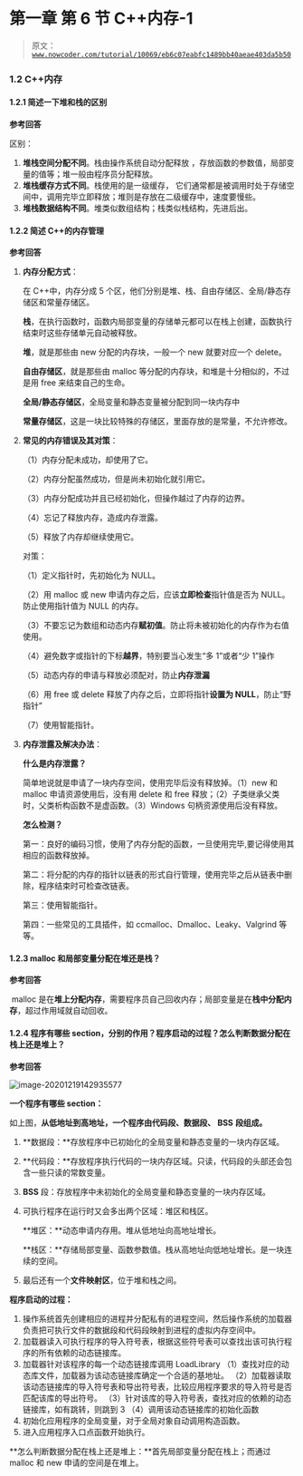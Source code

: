 # 第一章 第 6 节 C++内存-1

> 原文：[`www.nowcoder.com/tutorial/10069/eb6c07eabfc1489bb40aeae403da5b50`](https://www.nowcoder.com/tutorial/10069/eb6c07eabfc1489bb40aeae403da5b50)

### 1.2 C++内存

#### 1.2.1 简述一下堆和栈的区别

**参考回答**

区别：

1.  **堆栈空间分配不同**。栈由操作系统自动分配释放 ，存放函数的参数值，局部变量的值等；堆一般由程序员分配释放。
2.  **堆栈缓存方式不同**。栈使用的是一级缓存， 它们通常都是被调用时处于存储空间中，调用完毕立即释放；堆则是存放在二级缓存中，速度要慢些。
3.  **堆栈数据结构不同**。堆类似数组结构；栈类似栈结构，先进后出。

#### 1.2.2 简述 C++的内存管理

**参考回答**

1.  **内存分配方式**：

    在 C++中，内存分成 5 个区，他们分别是堆、栈、自由存储区、全局/静态存储区和常量存储区。

    **栈**，在执行函数时，函数内局部变量的存储单元都可以在栈上创建，函数执行结束时这些存储单元自动被释放。

    **堆**，就是那些由 new 分配的内存块，一般一个 new 就要对应一个 delete。

    **自由存储区**，就是那些由 malloc 等分配的内存块，和堆是十分相似的，不过是用 free 来结束自己的生命。

    **全局/静态存储区**，全局变量和静态变量被分配到同一块内存中

    **常量存储区**，这是一块比较特殊的存储区，里面存放的是常量，不允许修改。

2.  **常见的内存错误及其对策**：

    （1）内存分配未成功，却使用了它。

    （2）内存分配虽然成功，但是尚未初始化就引用它。

    （3）内存分配成功并且已经初始化，但操作越过了内存的边界。

    （4）忘记了释放内存，造成内存泄露。

    （5）释放了内存却继续使用它。

    对策：

    （1）定义指针时，先初始化为 NULL。

    （2）用 malloc 或 new 申请内存之后，应该**立即检查**指针值是否为 NULL。防止使用指针值为 NULL 的内存。

    （3）不要忘记为数组和动态内存**赋初值**。防止将未被初始化的内存作为右值使用。

    （4）避免数字或指针的下标**越界**，特别要当心发生“多 1”或者“少 1”操作

    （5）动态内存的申请与释放必须配对，防止**内存泄漏**

    （6）用 free 或 delete 释放了内存之后，立即将指针**设置为 NULL**，防止“野指针”

    （7）使用智能指针。

3.  **内存泄露及解决办法**：

    **什么是内存泄露？**

    简单地说就是申请了一块内存空间，使用完毕后没有释放掉。（1）new 和 malloc 申请资源使用后，没有用 delete 和 free 释放；（2）子类继承父类时，父类析构函数不是虚函数。（3）Windows 句柄资源使用后没有释放。

    **怎么检测？**

    第一：良好的编码习惯，使用了内存分配的函数，一旦使用完毕,要记得使用其相应的函数释放掉。

    第二：将分配的内存的指针以链表的形式自行管理，使用完毕之后从链表中删除，程序结束时可检查改链表。

    第三：使用智能指针。

    第四：一些常见的工具插件，如 ccmalloc、Dmalloc、Leaky、Valgrind 等等。

#### 1.2.3 malloc 和局部变量分配在堆还是栈？

**参考回答**

​ malloc 是在**堆上分配内存**，需要程序员自己回收内存；局部变量是在**栈中分配内存**，超过作用域就自动回收。

#### 1.2.4 程序有哪些 section，分别的作用？程序启动的过程？怎么判断数据分配在栈上还是堆上？

**参考回答**

![image-20201219142935577](img/c469868fa168d8012dcd4645a4725926.png)

**一个程序有哪些 section：**

如上图，**从低地址到高地址，一个程序由代码段、数据段、** **BSS** **段组成。**

1.  **数据段：**存放程序中已初始化的全局变量和静态变量的一块内存区域。

2.  **代码段：**存放程序执行代码的一块内存区域。只读，代码段的头部还会包含一些只读的常数变量。

3.  **BSS** 段：存放程序中未初始化的全局变量和静态变量的一块内存区域。

4.  可执行程序在运行时又会多出两个区域：堆区和栈区。

    **堆区：**动态申请内存用。堆从低地址向高地址增长。

    **栈区：**存储局部变量、函数参数值。栈从高地址向低地址增长。是一块连续的空间。

5.  最后还有一个**文件映射区**，位于堆和栈之间。

**程序启动的过程：**

1.  操作系统首先创建相应的进程并分配私有的进程空间，然后操作系统的加载器负责把可执行文件的数据段和代码段映射到进程的虚拟内存空间中。
2.  加载器读入可执行程序的导入符号表，根据这些符号表可以查找出该可执行程序的所有依赖的动态链接库。
3.  加载器针对该程序的每一个动态链接库调用 LoadLibrary
    （1）查找对应的动态库文件，加载器为该动态链接库确定一个合适的基地址。
    （2）加载器读取该动态链接库的导入符号表和导出符号表，比较应用程序要求的导入符号是否匹配该库的导出符号。
    （3）针对该库的导入符号表，查找对应的依赖的动态链接库，如有跳转，则跳到 3
    （4）调用该动态链接库的初始化函数
4.  初始化应用程序的全局变量，对于全局对象自动调用构造函数。
5.  进入应用程序入口点函数开始执行。

**怎么判断数据分配在栈上还是堆上：**首先局部变量分配在栈上；而通过 malloc 和 new 申请的空间是在堆上。